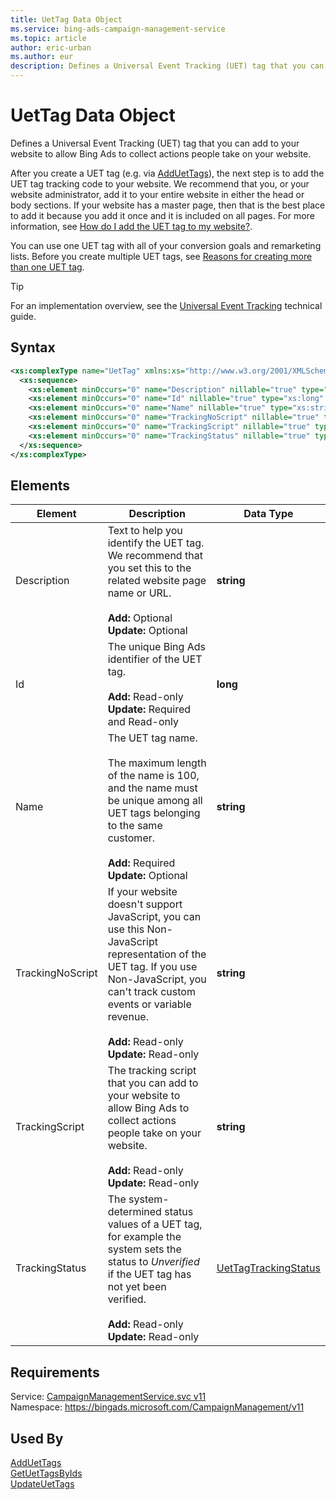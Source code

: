 ```yaml
---
title: UetTag Data Object
ms.service: bing-ads-campaign-management-service
ms.topic: article
author: eric-urban
ms.author: eur
description: Defines a Universal Event Tracking (UET) tag that you can add to your website to allow Bing Ads to collect actions people take on your website.
---
```

# UetTag Data Object
Defines a Universal Event Tracking (UET) tag that you can add to your website to allow Bing Ads to collect actions people take on your website.

After you create a UET tag (e.g. via [AddUetTags](../campaign-management-service/adduettags.md)), the next step is to add the UET tag tracking code to your website. We recommend that you, or your website administrator, add it to your entire website in either the head or body sections. If your website has a master page, then that is the best place to add it because you add it once and it is included on all pages. For more information, see [How do I add the UET tag to my website?](https://help.bingads.microsoft.com/#apex/3/en/56688/2).

You can use one UET tag with all of your conversion goals and remarketing lists. Before you create multiple UET tags, see [Reasons for creating more than one UET tag](https://help.bingads.microsoft.com/#apex/3/en/56685/2).

> [!TIP]
> For an implementation overview, see the [Universal Event Tracking](~/guides/universal-event-tracking.md) technical guide.

## Syntax
```xml
<xs:complexType name="UetTag" xmlns:xs="http://www.w3.org/2001/XMLSchema">
  <xs:sequence>
    <xs:element minOccurs="0" name="Description" nillable="true" type="xs:string" />
    <xs:element minOccurs="0" name="Id" nillable="true" type="xs:long" />
    <xs:element minOccurs="0" name="Name" nillable="true" type="xs:string" />
    <xs:element minOccurs="0" name="TrackingNoScript" nillable="true" type="xs:string" />
    <xs:element minOccurs="0" name="TrackingScript" nillable="true" type="xs:string" />
    <xs:element minOccurs="0" name="TrackingStatus" nillable="true" type="tns:UetTagTrackingStatus" />
  </xs:sequence>
</xs:complexType>
```

## <a name="elements"></a>Elements

|Element|Description|Data Type|
|-----------|---------------|-------------|
|<a name="description"></a>Description|Text to help you identify the UET tag. We recommend that you set this to the related website page name or URL.<br /><br />**Add:** Optional<br />**Update:** Optional|**string**|
|<a name="id"></a>Id|The unique Bing Ads identifier of the UET tag.<br /><br />**Add:** Read-only<br />**Update:** Required and Read-only|**long**|
|<a name="name"></a>Name|The UET tag name.<br/><br/>The maximum length of the name is 100, and the name must be unique among all UET tags belonging to the same customer.<br /><br />**Add:** Required<br />**Update:** Optional|**string**|
|<a name="trackingnoscript"></a>TrackingNoScript|If your website doesn't support JavaScript, you can use this Non-JavaScript representation of the UET tag. If you use Non-JavaScript, you can't track custom events or variable revenue.<br /><br />**Add:** Read-only<br />**Update:** Read-only|**string**|
|<a name="trackingscript"></a>TrackingScript|The tracking script that you can add to your website to allow Bing Ads to collect actions people take on your website.<br /><br />**Add:** Read-only<br />**Update:** Read-only|**string**|
|<a name="trackingstatus"></a>TrackingStatus|The system-determined status values of a UET tag, for example the system sets the status to *Unverified* if the UET tag has not yet been verified.<br /><br />**Add:** Read-only<br />**Update:** Read-only|[UetTagTrackingStatus](uettagtrackingstatus.md)|

## Requirements
Service: [CampaignManagementService.svc v11](https://campaign.api.bingads.microsoft.com/Api/Advertiser/CampaignManagement/v11/CampaignManagementService.svc)  
Namespace: https://bingads.microsoft.com/CampaignManagement/v11  

## Used By
[AddUetTags](adduettags.md)  
[GetUetTagsByIds](getuettagsbyids.md)  
[UpdateUetTags](updateuettags.md)  
